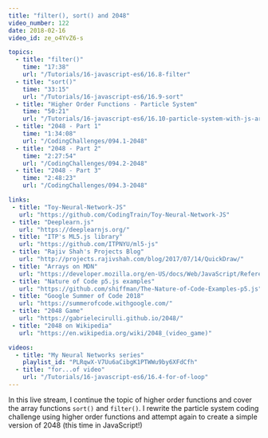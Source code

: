 ```yaml
---
title: "filter(), sort() and 2048"
video_number: 122
date: 2018-02-16
video_id: ze_o4YvZ6-s

topics:
  - title: "filter()"
    time: "17:38"
    url: "/Tutorials/16-javascript-es6/16.8-filter"
  - title: "sort()"
    time: "33:15"
    url: "/Tutorials/16-javascript-es6/16.9-sort"
  - title: "Higher Order Functions - Particle System"
    time: "50:21"
    url: "/Tutorials/16-javascript-es6/16.10-particle-system-with-js-array-functions"
  - title: "2048 - Part 1"
    time: "1:34:08"
    url: "/CodingChallenges/094.1-2048"
  - title: "2048 - Part 2"
    time: "2:27:54"
    url: "/CodingChallenges/094.2-2048"
  - title: "2048 - Part 3"
    time: "2:48:23"
    url: "/CodingChallenges/094.3-2048"

links:
 - title: "Toy-Neural-Network-JS"
   url: "https://github.com/CodingTrain/Toy-Neural-Network-JS"
 - title: "Deeplearn.js"
   url: "https://deeplearnjs.org/"
 - title: "ITP's ML5.js library"
   url: "https://github.com/ITPNYU/ml5-js"
 - title: "Rajiv Shah's Projects Blog"
   url: "http://projects.rajivshah.com/blog/2017/07/14/QuickDraw/"
 - title: "Arrays on MDN"
   url: "https://developer.mozilla.org/en-US/docs/Web/JavaScript/Reference/Global_Objects/Array"
 - title: "Nature of Code p5.js examples"
   url: "https://github.com/shiffman/The-Nature-of-Code-Examples-p5.js"
 - title: "Google Summer of Code 2018"
   url: "https://summerofcode.withgoogle.com/"
 - title: "2048 Game"
   url: "https://gabrielecirulli.github.io/2048/"
 - title: "2048 on Wikipedia"
   url: "https://en.wikipedia.org/wiki/2048_(video_game)"

videos:
  - title: "My Neural Networks series"
    playlist_id: "PLRqwX-V7Uu6aCibgK1PTWWu9by6XFdCfh"
  - title: "for...of video"
    url: "/Tutorials/16-javascript-es6/16.4-for-of-loop"
---
```


In this live stream, I continue the topic of higher order functions and cover the array functions `sort()` and `filter()`. I rewrite the particle system coding challenge using higher order functions and attempt again to create a simple version of 2048 (this time in JavaScript!)
